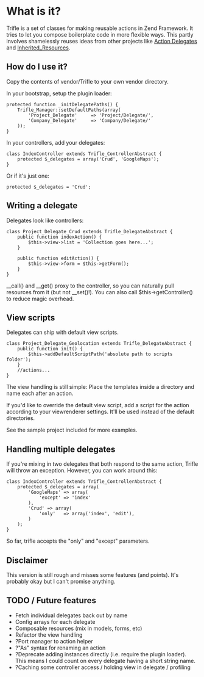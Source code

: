 # What is it?
Trifle is a set of classes for making reusable actions in Zend Framework. It tries to let you compose boilerplate code in more flexible ways. This partly involves shamelessly reuses ideas from other projects like [Action Delegates](http://iam.mrburly.com/content/display/show/slug/action-delegates) and [Inherited_Resources](http://github.com/josevalim/inherited_resources).

## How do I use it?
Copy the contents of vendor/Trifle to your own vendor directory.

In your bootstrap, setup the plugin loader:

    protected function _initDelegatePaths() {
        Trifle_Manager::setDefaultPaths(array(
            'Project_Delegate'     => 'Project/Delegate/',
            'Company_Delegate'     => 'Company/Delegate/'
        ));
    }

In your controllers, add your delegates:

    class IndexController extends Trifle_ControllerAbstract {
        protected $_delegates = array('Crud', 'GoogleMaps'); 
    }
    
Or if it's just one:

    protected $_delegates = 'Crud'; 

## Writing a delegate
Delegates look like controllers:

    class Project_Delegate_Crud extends Trifle_DelegateAbstract {
        public function indexAction() {
            $this->view->list = 'Collection goes here...';
        }
        
        public function editAction() {
            $this->view->form = $this->getForm();
        }
    }

\_\_call() and \_\_get() proxy to the controller, so you can naturally pull resources from it (but not \_\_set()!). You can also call $this->getController() to reduce magic overhead.

## View scripts
Delegates can ship with default view scripts.

    class Project_Delegate_Geolocation extends Trifle_DelegateAbstract {
        public function init() {
            $this->addDefaultScriptPath('absolute path to scripts folder');
        }
        //actions...
    }

The view handling is still simple: Place the templates inside a directory and name each after an action.

If you'd like to override the default view script, add a script for the action according to your viewrenderer settings. It'll be used instead of the default directories.

See the sample project included for more examples.

## Handling multiple delegates
If you're mixing in two delegates that both respond to the same action, Trifle will throw an exception. However, you can work around this:

    class IndexController extends Trifle_ControllerAbstract {
        protected $_delegates = array(
            'GoogleMaps' => array(
                'except' => 'index'
            ),
            'Crud' => array(
                'only'   => array('index', 'edit'),
            )
        ); 
    }

So far, trifle accepts the "only" and "except" parameters. 

## Disclaimer
This version is still rough and misses some features (and points). It's probably okay but I can't promise anything.

## TODO / Future features
- Fetch individual delegates back out by name
- Config arrays for each delegate
- Composable resources (mix in models, forms, etc)
- Refactor the view handling
- ?Port manager to action helper
- ?"As" syntax for renaming an action 
- ?Deprecate adding instances directly (i.e. require the plugin loader). This means I could count on every delegate having a short string name.
- ?Caching some controller access / holding view in delegate / profiling
